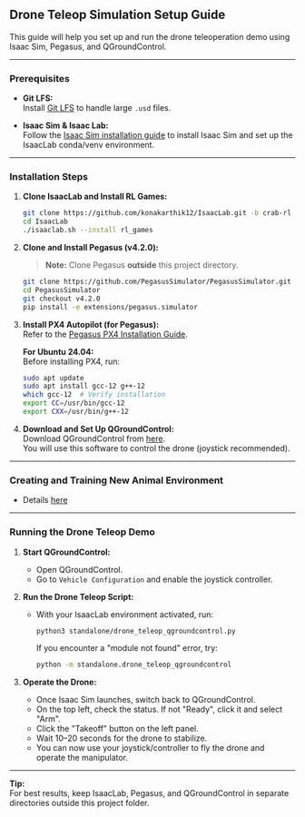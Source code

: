 ## Drone Teleop Simulation Setup Guide

This guide will help you set up and run the drone teleoperation demo using Isaac Sim, Pegasus, and QGroundControl.

---

### Prerequisites

- **Git LFS:**  
  Install [Git LFS](https://git-lfs.com/) to handle large `.usd` files.

- **Isaac Sim & Isaac Lab:**  
  Follow the [Isaac Sim installation guide](https://isaac-sim.github.io/IsaacLab/v1.4.0/source/setup/installation/pip_installation.html#installing-isaac-sim) to install Isaac Sim and set up the IsaacLab conda/venv environment.

---

### Installation Steps

1. **Clone IsaacLab and Install RL Games:**
    ```bash
    git clone https://github.com/konakarthik12/IsaacLab.git -b crab-rl
    cd IsaacLab
    ./isaaclab.sh --install rl_games
    ```

2. **Clone and Install Pegasus (v4.2.0):**
    > **Note:** Clone Pegasus **outside** this project directory.
    ```bash
    git clone https://github.com/PegasusSimulator/PegasusSimulator.git
    cd PegasusSimulator
    git checkout v4.2.0
    pip install -e extensions/pegasus.simulator
    ```

3. **Install PX4 Autopilot (for Pegasus):**  
   Refer to the [Pegasus PX4 Installation Guide](https://pegasussimulator.github.io/PegasusSimulator/source/setup/installation.html#installing-px4-autopilot).

   **For Ubuntu 24.04:**  
   Before installing PX4, run:
    ```bash
    sudo apt update
    sudo apt install gcc-12 g++-12
    which gcc-12  # Verify installation
    export CC=/usr/bin/gcc-12
    export CXX=/usr/bin/g++-12
    ```

4. **Download and Set Up QGroundControl:**  
   Download QGroundControl from [here](https://https://docs.qgroundcontrol.com/master/en/qgc-user-guide/getting_started/download_and_install.html).  
   You will use this software to control the drone (joystick recommended).

---

### Creating and Training New Animal Environment
* Details [here](docs/training_rl.md)

---

### Running the Drone Teleop Demo

1. **Start QGroundControl:**
    - Open QGroundControl.
    - Go to `Vehicle Configuration` and enable the joystick controller.

2. **Run the Drone Teleop Script:**
    - With your IsaacLab environment activated, run:
      ```bash
      python3 standalone/drone_teleop_qgroundcontrol.py
      ```
      If you encounter a "module not found" error, try:
      ```bash
      python -m standalone.drone_teleop_qgroundcontrol
      ```

3. **Operate the Drone:**
    - Once Isaac Sim launches, switch back to QGroundControl.
    - On the top left, check the status. If not "Ready", click it and select "Arm".
    - Click the "Takeoff" button on the left panel.
    - Wait 10–20 seconds for the drone to stabilize.
    - You can now use your joystick/controller to fly the drone and operate the manipulator.

---

**Tip:**  
For best results, keep IsaacLab, Pegasus, and QGroundControl in separate directories outside this project folder.